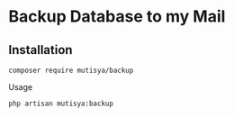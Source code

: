 # Backup Database to my Mail

## Installation

`composer require mutisya/backup`

Usage

`php artisan mutisya:backup`
